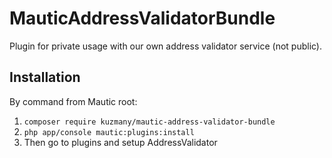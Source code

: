 # MauticAddressValidatorBundle

Plugin for private usage with our own address validator service (not public).

## Installation

By command from Mautic root:

1. `composer require kuzmany/mautic-address-validator-bundle`
2. `php app/console mautic:plugins:install`
3. Then go to plugins and setup AddressValidator
